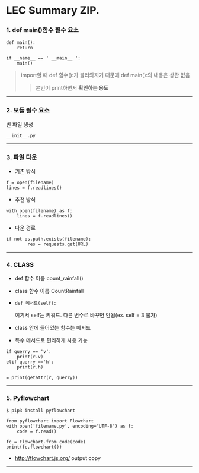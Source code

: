 LEC Summary ZIP.
================

### 1. def main()함수 필수 요소
<pre><code>def main():
    return    </code></pre>
<pre><code>if __name__ == ' __main__ ':
    main() </code></pre>

> import할 때 def 함수():가 불러와지기 때문에 def main():의 내용은 상관 없음   
>   > 본인이 print하면서 **확인하는 용도**

***

### 2. 모듈 필수 요소
빈 파일 생성
<pre><code>__init__.py</code></pre>
  
***

### 3. 파일 다운
* 기존 방식
<pre><code>f = open(filename)
lines = f.readlines() </code></pre>
* 추천 방식
<pre><code>with open(filename) as f:
    lines = f.readlines() </code></pre>
* 다운 경로
<pre><code>if not os.path.exists(filename):
        res = requests.get(URL)</code></pre>

***

### 4. CLASS
*  def  함수 이름 count_rainfall()
* class 함수 이름 CountRainfall
* <pre><code>def 메서드(self):</code></pre> 여기서 self는 키워드. 다른 변수로 바꾸면 안됨(ex. self = 3 불가)

* class 안에 들어있는 함수는 메서드
* 특수 메서드로 편리하게 사용 가능
<pre><code>if querry == 'v':
    print(r.v)
elif querry =='h':
    print(r.h) </code></pre>
<pre><code>= print(getattr(r, querry))</code></pre>

***

### 5. Pyflowchart
<pre><code>$ pip3 install pyflowchart</code></pre>
<pre><code>from pyflowchart import Flowchart
with open('filename.py', encoding="UTF-8") as f:
    code = f.read()

fc = Flowchart.from_code(code)
print(fc.flowchart())</code></pre>

* http://flowchart.js.org/ output copy
***
